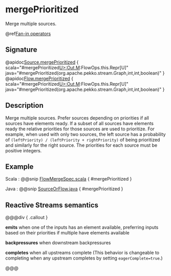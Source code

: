 # mergePrioritized

Merge multiple sources.

@ref[Fan-in operators](../index.md#fan-in-operators)

## Signature

@apidoc[Source.mergePrioritized](Source) { scala="#mergePrioritized[U&gt;:Out,M](that:org.apache.pekko.stream.Graph[org.apache.pekko.stream.SourceShape[U],M],leftPriority:Int,rightPriority:Int,eagerComplete:Boolean):FlowOps.this.Repr[U]" java="#mergePrioritized(org.apache.pekko.stream.Graph,int,int,boolean)" }
@apidoc[Flow.mergePrioritized](Flow) { scala="#mergePrioritized[U&gt;:Out,M](that:org.apache.pekko.stream.Graph[org.apache.pekko.stream.SourceShape[U],M],leftPriority:Int,rightPriority:Int,eagerComplete:Boolean):FlowOps.this.Repr[U]" java="#mergePrioritized(org.apache.pekko.stream.Graph,int,int,boolean)" }

## Description

Merge multiple sources. Prefer sources depending on priorities if all sources have elements ready. If a subset of all
sources have elements ready the relative priorities for those sources are used to prioritize. For example, when used 
with only two sources, the left source has a probability of `(leftPriority) / (leftPriority + rightPriority)` of being 
prioritized and similarly for the right source. The priorities for each source must be positive integers. 

## Example
Scala
:   @@snip [FlowMergeSpec.scala](/akka-stream-tests/src/test/scala/org/apache/pekko/stream/scaladsl/FlowMergeSpec.scala) { #mergePrioritized }

Java
:   @@snip [SourceOrFlow.java](/docs/src/test/java/jdocs/stream/operators/SourceOrFlow.java) { #mergePrioritized }

## Reactive Streams semantics

@@@div { .callout }

**emits** when one of the inputs has an element available, preferring inputs based on their priorities if multiple have elements available

**backpressures** when downstream backpressures

**completes** when all upstreams complete (This behavior is changeable to completing when any upstream completes by setting `eagerComplete=true`.)

@@@


